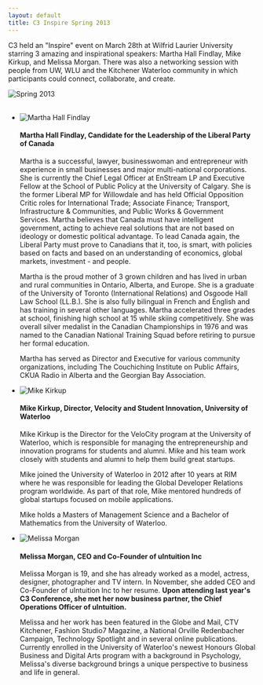 ```yaml
---
layout: default
title: C3 Inspire Spring 2013
---
```

C3 held an "Inspire" event on March 28th at Wilfrid Laurier University starring 3 amazing and inspirational speakers: Martha Hall Findlay, Mike Kirkup, and Melissa Morgan. There was also a networking session with people from UW, WLU and the Kitchener Waterloo community in which participants could connect, collaborate, and create.

<div class="row">
	<div class="col-md-2"></div>
	<div class="col-md-8">
		<img src="http://i.imgur.com/XbywLyal.jpg" alt="Spring 2013" class="img-thumbnail img-responsive">
	</div>
</div>

<br>

<ul class="media-list">
	<li class="media">
		<img class="media-object pull-left" src="http://i.imgur.com/Z2GtA4M.jpg" alt="Martha Hall Findlay">
		<div class="media-body">
			<h4 class="media-heading">Martha Hall Findlay, Candidate for the Leadership of the Liberal Party of Canada</h4>
			<p>Martha is a successful, lawyer, businesswoman and entrepreneur with experience in small businesses and major multi-national corporations. She is currently the Chief Legal Officer at EnStream LP and Executive Fellow at the School of Public Policy at the University of Calgary. She is the former Liberal MP for Willowdale and has held Official Opposition Critic roles for International Trade; Associate Finance; Transport, Infrastructure &amp; Communities, and Public Works &amp; Government Services. Martha believes that Canada must have intelligent government, acting to achieve real solutions that are not based on ideology or domestic political advantage. To lead Canada again, the Liberal Party must prove to Canadians that it, too, is smart, with policies based on facts and based on an understanding of economics, global markets, investment - and people.</p>
			<p>Martha is the proud mother of 3 grown children and has lived in urban and rural communities in Ontario, Alberta, and Europe. She is a graduate of the University of Toronto (International Relations) and Osgoode Hall Law School (LL.B.). She is also fully bilingual in French and English and has training in several other languages. Martha accelerated three grades at school, finishing high school at 15 while skiing competitively. She was overall silver medalist in the Canadian Championships in 1976 and was named to the Canadian National Training Squad before retiring to pursue her formal education.</p>
			<p>Martha has served as Director and Executive for various community organizations, including The Couchiching Institute on Public Affairs, CKUA Radio in Alberta and the Georgian Bay Association.</p>
		</div>
	</li>
	<li class="media">
		<img class="media-object pull-left" src="http://i.imgur.com/ZQ0LnBY.png" alt="Mike Kirkup">
		<div class="media-body">
			<h4 class="media-heading">Mike Kirkup, Director, Velocity and Student Innovation, University of Waterloo</h4>
			<p>Mike Kirkup is the Director for the VeloCity program at the University of Waterloo, which is responsible for managing the entrepreneurship and innovation programs for students and alumni. Mike and his team work closely with students and alumni to help them build great startups.</p>
			<p>Mike joined the University of Waterloo in 2012 after 10 years at RIM where he was responsible for leading the Global Developer Relations program worldwide. As part of that role, Mike mentored hundreds of global startups focused on mobile applications.</p>
			<p>Mike holds a Masters of Management Science and a Bachelor of Mathematics from the University of Waterloo.</p>
		</div>
	</li>
	<li class="media">
		<img class="media-object pull-left" src="http://i.imgur.com/NXVlUXJ.jpg" alt="Melissa Morgan">
		<div class="media-body">
			<h4 class="media-heading">Melissa Morgan, CEO and Co-Founder of uIntuition Inc</h4>
			<p>Melissa Morgan is 19, and she has already worked as a model, actress, designer, photographer and TV intern. In November, she added CEO and Co-Founder of uIntuition Inc to her resume. <strong>Upon attending last year's C3 Conference, she met her now business partner, the Chief Operations Officer of uIntuition.</strong></p>
			<p>Melissa and her work has been featured in the Globe and Mail, CTV Kitchener, Fashion Studio7 Magazine, a National Orville Redenbacher Campaign, Technology Spotlight and in several online publications. Currently enrolled in the University of Waterloo's newest Honours Global Business and Digital Arts program with a background in Psychology, Melissa's diverse background brings a unique perspective to business and life in general.</p>
		</div>
	</li>
</ul>
